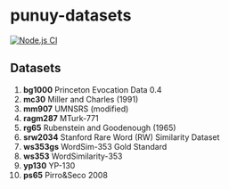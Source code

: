 # punuy-datasets

[![Node.js CI](https://github.com/andrefs/punuy-datasets/actions/workflows/node.js.yml/badge.svg)](https://github.com/andrefs/punuy-datasets/actions/workflows/node.js.yml)

## Datasets

1. **bg1000** Princeton Evocation Data 0.4
1. **mc30** Miller and Charles (1991)
1. **mm907** UMNSRS (modified)
1. **ragm287** MTurk-771
1. **rg65** Rubenstein and Goodenough (1965)
1. **srw2034** Stanford Rare Word (RW) Similarity Dataset
1. **ws353gs** WordSim-353 Gold Standard
1. **ws353** WordSimilarity-353
1. **yp130** YP-130
1. **ps65** Pirro&Seco 2008
